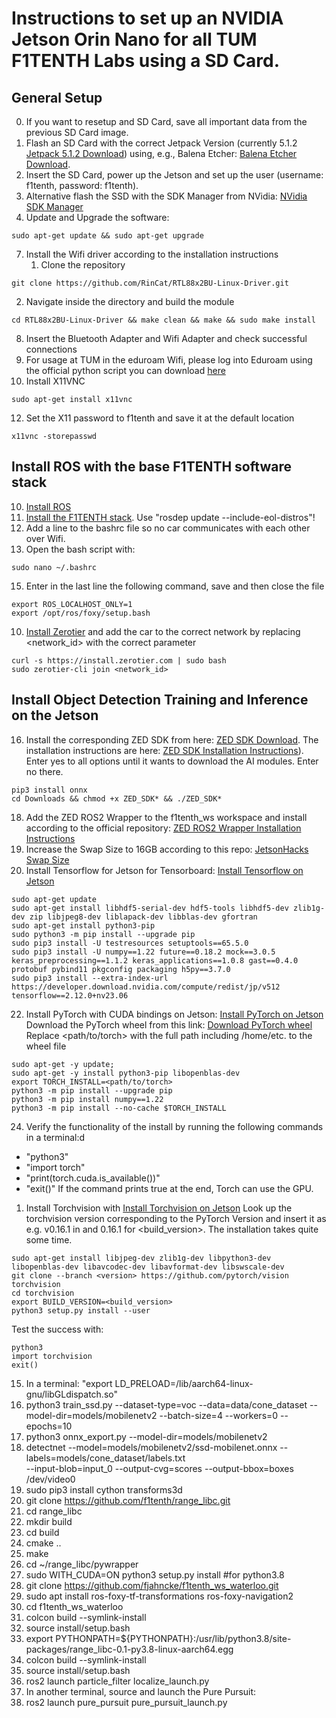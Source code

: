 # Instructions to set up an NVIDIA Jetson Orin Nano for all TUM F1TENTH Labs using a SD Card.
## General Setup
0. If you want to resetup and SD Card, save all important data from the previous SD Card image.
1. Flash an SD Card with the correct Jetpack Version (currently 5.1.2 [Jetpack 5.1.2 Download](https://developer.nvidia.com/embedded/jetpack-sdk-512)) using, e.g., Balena Etcher: [Balena Etcher Download](https://etcher.balena.io).
2. Insert the SD Card, power up the Jetson and set up the user (username: f1tenth, password: f1tenth).
3. Alternative flash the SSD with the SDK Manager from NVidia: [NVidia SDK Manager](https://developer.nvidia.com/sdk-manager)
4. Update and Upgrade the software:
```
sudo apt-get update && sudo apt-get upgrade
```
7. Install the Wifi driver according to the installation instructions
   1. Clone the repository
```
git clone https://github.com/RinCat/RTL88x2BU-Linux-Driver.git
```
   2. Navigate inside the directory and build the module
```
cd RTL88x2BU-Linux-Driver && make clean && make && sudo make install
```
8. Insert the Bluetooth Adapter and Wifi Adapter and check successful connections
9. For usage at TUM in the eduroam Wifi, please log into Eduroam using the official python script you can download [here](https://cat.eduroam.org)
11. Install X11VNC
```
sudo apt-get install x11vnc
```
12. Set the X11 password to f1tenth and save it at the default location
```
x11vnc -storepasswd
```



## Install ROS with the base F1TENTH software stack
10. [Install ROS](https://docs.ros.org/en/foxy/Installation.html)
11. [Install the F1TENTH stack](https://f1tenth.readthedocs.io/en/foxy_test/getting_started/firmware/drive_workspace.html#doc-drive-workspace). Use "rosdep update --include-eol-distros"!
13. Add a line to the bashrc file so no car communicates with each other over Wifi.
14. Open the bash script with:
```
sudo nano ~/.bashrc
```
15. Enter in the last line the following command, save and then close the file
```
export ROS_LOCALHOST_ONLY=1
export /opt/ros/foxy/setup.bash
```
10. [Install Zerotier](https://www.zerotier.com/download/) and add the car to the correct network by replacing <network_id> with the correct parameter
```
curl -s https://install.zerotier.com | sudo bash
sudo zerotier-cli join <network_id>
```

## Install Object Detection Training and Inference on the Jetson
16. Install the corresponding ZED SDK from here: [ZED SDK Download](https://www.stereolabs.com/developers/release). The installation instructions are here: [ZED SDK Installation Instructions](https://www.stereolabs.com/docs/installation/jetson)). Enter yes to all options until it wants to download the AI modules. Enter no there.
```
pip3 install onnx
cd Downloads && chmod +x ZED_SDK* && ./ZED_SDK*
```
18. Add the ZED ROS2 Wrapper to the f1tenth_ws workspace and install according to the official repository: [ZED ROS2 Wrapper Installation Instructions](https://github.com/stereolabs/zed-ros2-wrapper)
19. Increase the Swap Size to 16GB according to this repo: [JetsonHacks Swap Size](https://github.com/JetsonHacksNano/resizeSwapMemory "JetsonHacks Swap Size")
20. Install Tensorflow for Jetson for Tensorboard: [Install Tensorflow on Jetson](https://docs.nvidia.com/deeplearning/frameworks/install-tf-jetson-platform/index.html "Install Tensorflow on Jetson")
```
sudo apt-get update
sudo apt-get install libhdf5-serial-dev hdf5-tools libhdf5-dev zlib1g-dev zip libjpeg8-dev liblapack-dev libblas-dev gfortran
sudo apt-get install python3-pip
sudo python3 -m pip install --upgrade pip
sudo pip3 install -U testresources setuptools==65.5.0
sudo pip3 install -U numpy==1.22 future==0.18.2 mock==3.0.5 keras_preprocessing==1.1.2 keras_applications==1.0.8 gast==0.4.0 protobuf pybind11 pkgconfig packaging h5py==3.7.0
sudo pip3 install --extra-index-url https://developer.download.nvidia.com/compute/redist/jp/v512 tensorflow==2.12.0+nv23.06
```
22. Install PyTorch with CUDA bindings on Jetson: [Install PyTorch on Jetson](https://docs.nvidia.com/deeplearning/frameworks/install-pytorch-jetson-platform/index.html "Install PyTorch on Jetson")
Download the PyTorch wheel from this link: [Download PyTorch wheel](https://forums.developer.nvidia.com/t/pytorch-for-jetson/72048)
Replace <path/to/torch> with the full path including /home/etc. to the wheel file
```
sudo apt-get -y update;
sudo apt-get -y install python3-pip libopenblas-dev
export TORCH_INSTALL=<path/to/torch>
python3 -m pip install --upgrade pip
python3 -m pip install numpy==1.22
python3 -m pip install --no-cache $TORCH_INSTALL
```
24. Verify the functionality of the install by running the following commands in a terminal:d
- "python3"
- "import torch"
- "print(torch.cuda.is_available())"
- "exit()"
If the command prints true at the end, Torch can use the GPU.
1. Install Torchvision with [Install Torchvision on Jetson](https://forums.developer.nvidia.com/t/pytorch-for-jetson/72048)
Look up the torchvision version corresponding to the PyTorch Version
and insert it as e.g. v0.16.1 in <version> and 0.16.1 for <build_version>. The installation takes quite some time.
```
sudo apt-get install libjpeg-dev zlib1g-dev libpython3-dev libopenblas-dev libavcodec-dev libavformat-dev libswscale-dev
git clone --branch <version> https://github.com/pytorch/vision torchvision
cd torchvision
export BUILD_VERSION=<build_version>
python3 setup.py install --user
```
Test the success with:
```
python3
import torchvision
exit()
```
15. In a terminal: "export LD_PRELOAD=/lib/aarch64-linux-gnu/libGLdispatch.so"
16. python3 train_ssd.py --dataset-type=voc --data=data/cone_dataset --model-dir=models/mobilenetv2 --batch-size=4 --workers=0 --epochs=10
17. python3 onnx_export.py --model-dir=models/mobilenetv2
18. detectnet --model=models/mobilenetv2/ssd-mobilenet.onnx --labels=models/cone_dataset/labels.txt \
          --input-blob=input_0 --output-cvg=scores --output-bbox=boxes \
            /dev/video0
19. sudo pip3 install cython transforms3d
20. git clone https://github.com/f1tenth/range_libc.git
21. cd range_libc
22. mkdir build
23. cd build
24. cmake ..
25. make
25. cd ~/range_libc/pywrapper
26. sudo WITH_CUDA=ON python3 setup.py install #for python3.8
27. git clone https://github.com/fjahncke/f1tenth_ws_waterloo.git
28. sudo apt install ros-foxy-tf-transformations ros-foxy-navigation2
29. cd f1tenth_ws_waterloo
30. colcon build --symlink-install
31. source install/setup.bash
32. export PYTHONPATH=${PYTHONPATH}:/usr/lib/python3.8/site-packages/range_libc-0.1-py3.8-linux-aarch64.egg
33. colcon build --symlink-install
34. source install/setup.bash
35. ros2 launch particle_filter localize_launch.py
36. In another terminal, source and launch the Pure Pursuit:
37. ros2 launch pure_pursuit pure_pursuit_launch.py
